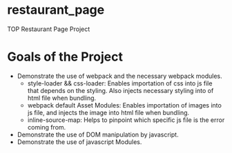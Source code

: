 # restaurant_page
TOP Restaurant Page Project

# Goals of the Project
- Demonstrate the use of webpack and the necessary webpack modules.
  - style-loader && css-loader: Enables importation of css into js file that depends on the styling. Also injects necessary styling into <head> of html file when bundling.
  - webpack default Asset Modules: Enables importation of images into js file, and injects the image into html file when bundling.
  - inline-source-map: Helps to pinpoint which specific js file is the error coming from.
- Demonstrate the use of DOM manipulation by javascript.
- Demonstrate the use of javascript Modules.
